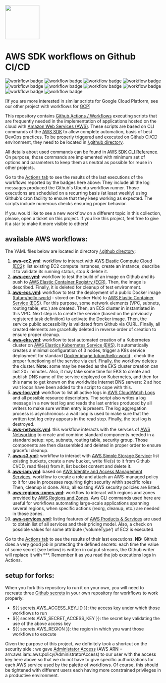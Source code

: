 <img src="https://github.com/didier-durand/aws-workflows-on-github/blob/master/img/aws-logo.png" height="110">

# AWS SDK workflows on Github CI/CD

![workflow badge](https://github.com/didier-durand/aws-workflows-on-github/workflows/Deploy%20EC2%20instance/badge.svg)
![workflow badge](https://github.com/didier-durand/aws-workflows-on-github/workflows/Push%20to%20ECR/badge.svg)
![workflow badge](https://github.com/didier-durand/aws-workflows-on-github/workflows/Deploy%20to%20ECS/badge.svg)
![workflow badge](https://github.com/didier-durand/aws-workflows-on-github/workflows/Create%20EKS%20cluster/badge.svg)
![workflow badge](https://github.com/didier-durand/aws-workflows-on-github/workflows/Use%20log%20services/badge.svg)
![workflow badge](https://github.com/didier-durand/aws-workflows-on-github/workflows/Create%20VPC/badge.svg)
![workflow badge](https://github.com/didier-durand/aws-workflows-on-github/workflows/Use%20network%20components/badge.svg)
![workflow badge](https://github.com/didier-durand/aws-workflows-on-github/workflows/Regions%20and%20zones/badge.svg)
![workflow badge](https://github.com/didier-durand/aws-workflows-on-github/workflows/Use%20S3%20buckets/badge.svg)
![workflow badge](https://github.com/didier-durand/aws-workflows-on-github/workflows/Get%20services%20descriptions/badge.svg)

[If you are more interested in similar scripts for Google Cloud Platform, see our other project with workflows for [GCP](https://github.com/didier-durand/gcp-workflows-on-github)]

This repository contains [Github Actions / Workflows](https://github.com/features/actions) executing scripts that are frequently needed in the implementation of applications hosted on the cloud with [Amazon Web Services (AWS)](https://aws.amazon.com/). These scripts are based on CLI commands of the [AWS SDK](https://aws.amazon.com/cli/) to allow complete automation, basis of best DevOps practices. To be properly triggered and executed on Github CI/CD environment, they need to be located in [/.github directory](https://github.com/didier-durand/gcloud-tests/tree/master/.github/workflows).

All details about used commands can be found in [AWS SDK CLI Reference](https://aws.amazon.com/cli/). On purpose, those commands are implemented with minimum set of options and parameters to keep them as neutral as possible for reuse in other projects.

Go to the [Actions tab](https://github.com/didier-durand/aws-workflows-on-github/actions) to see the results of the last executions of the workflows reported by the badges here above: They include all the log messages produced the Github's Ubuntu workflow runner. Those executions are scheduled on a recurring basis (at least weekly) using Github's cron facility to ensure that they keep working as expected. The scripts include numerous checks ensuring proper behavior.

If you would like to see a new workflow on a different topic in this collection, please, open a ticket on this project. If you like this project, feel free to give it a star to make it more visible to others!

## available AWS workflows:

The YAML files below are located in directory [/.github directory](https://github.com/didier-durand/aws-workflows-on-github/tree/master/.github/workflows):

1. **[aws-ec2.yml](https://github.com/didier-durand/aws-workflows-on-github/blob/master/.github/workflows/aws-ec2.yml)**: workflow to interact with [AWS Elastic Compute Cloud (EC2)](https://aws.amazon.com/ec2/): list existing EC2 compute instances, create an instance, describe it to validate its running status, stop & delete it.
2. **[aws-ecr.yml](https://github.com/didier-durand/aws-workflows-on-github/blob/master/.github/workflows/aws-ecr.yml)**: workflow to test the build of an image on Github and its push to [AWS Elastic Container Registry (ECR)](https://aws.amazon.com/ecr/). Then, the image is described. Finally, it is deleted for cleanup of test environment.
3. **[aws-ecs.yml](https://github.com/didier-durand/aws-workflows-on-github/blob/master/.github/workflows/aws-ecs.yml)**: workflow to test the deployment of a public Docker image ([tutum/hello-world](https://hub.docker.com/r/tutum/hello-world/) - stored on Docker Hub)  to [AWS Elastic Container Service (ECS)](https://aws.amazon.com/ecs/). For this purpose, some network elements (VPC, subnets, routing table, etc.) are created. Then, an ECS cluster in instantiated in this VPC. Next step is to create the service (based on the previously registered task definition) to activate the Docker image. Then, the service public accessibility is validated from Github via CURL. Finally, all created elements are gracefully deleted in reverse order of creation to ensure proper cleanup.
4. **[aws-eks.yml](https://github.com/didier-durand/aws-workflows-on-github/blob/master/.github/workflows/aws-eks.yml)**: workflow to test automated creation of a Kubernetes cluster on [AWS Elastics Kubernetes Service (EKS)](https://aws.amazon.com/eks/). It automatically creates a minimal configuration of 3 nodes, trigger a K8s service deployment for standard [Docker image tutum/hello-world]() , check the proper functioning of the service via curl. Finally, the workflow deletes the cluster. **Note:** some  may be needed as the EKS cluster creation can last 20+ minutes. Also, it may take some time for EKS to create and publish DNS name of the service deployed on Kubernetes, and then for this name to get known on the worldwide Internet DNS servers: 2 ad hoc wait loops have been added to the script to cope with this. 
5. **[aws-log.yml](https://github.com/didier-durand/aws-workflows-on-github/blob/master/.github/workflows/aws-log.yml)**: workflow to list all active logs in [AWS CloudWatch Logs](https://docs.aws.amazon.com/AmazonCloudWatch/latest/logs/WhatIsCloudWatchLogs.html) and all possible resource descriptors. The script also writes a log message in a new test log and reads the last entries produced by all writers to make sure written entry is present. The log aggregation process is asynchronous: a wait loop is used to make sure that the written test log entry appears in the read step. Finally, the test log is destroyed.
6. **[aws-network.yml](https://github.com/didier-durand/aws-workflows-on-github/blob/master/.github/workflows/aws-network.yml)**: this workflow interacts with the servces of [AWS Networking](https://aws.amazon.com/mp/scenarios/networking/) to create and combine standard components needed in a standard setup: vpc, subnets, routing table, security group. Those components are then diassembled and deleted in proper order to ensure graceful cleanup.
7. **[aws-s3.yml](https://github.com/didier-durand/aws-workflows-on-github/blob/master/.github/workflows/aws-s3.yml)**: workflow to interact with [AWS Simple Storage Service](https://aws.amazon.com/s3/): list existing buckets, create a new bucket, write file(s) to it from Github CI/CD, read file(s) from it, list bucket content and delete it.
8. **[aws-iam.yml](https://github.com/didier-durand/aws-workflows-on-github/blob/master/.github/workflows/aws-iam.yml)**: based on [AWS Identity and Access Management Services](https://aws.amazon.com/iam/), workflow to create a role and attach an AWS-managed policy to it for use in processes requiring tight security withh specific roles Then, cleanup is done. Also, all existing AWS security policies are listed.
9. **[aws-regions-zones.yml](https://github.com/didier-durand/aws-workflows-on-github/blob/master/.github/workflows/aws-regions-zones.yml)**: workflow to interact with regions and zones provided by [AWS Regions and Zones](https://docs.aws.amazon.com/AWSEC2/latest/UserGuide/using-regions-availability-zones.html). Aws CLI commands used here are useful for workflows automating large-scale applications spanning several regions, when specific actions (reorg, cleanup, etc.)  are needed in those zones.
10. **[aws-services.yml](https://github.com/didier-durand/aws-workflows-on-github/blob/master/.github/workflows/aws-services.yml)**: listing features of [AWS Products & Services](https://aws.amazon.com/products/) are used to obtain list of all services and their pricing model. Also, a check on possible values for some attribute ('volumeType') of EC2 is executed.

Go to the [Actions tab](https://github.com/didier-durand/aws-workflows-on-github/actions) to see the results of their last executions. **NB:** Github does a very good job in protecting the defined secrets: each time the value of some secret (see below) is written in output streams, the Github writer will replace it with ***. Remember it as you read the job executions logs in Actions.

## setup for forks:

When you fork this repository to run it on your own, you will need to recreate three [Github secrets](https://docs.github.com/en/actions/configuring-and-managing-workflows/using-variables-and-secrets-in-a-workflow) in your own repository for workflows to work properly: 

- ${{ secrets.AWS_ACCESS_KEY_ID }}: the access key under which those workflows to run
- ${{ secrets.AWS_SECRET_ACCESS_KEY }}: the secret key validating the use of the above access key
- ${{ secrets.AWS_REGION }}: the region in which you want those workflows to execute

Given the purpose of this project, we definitely took a shortcut on the security side : we gave [Administator Access](https://docs.aws.amazon.com/IAM/latest/UserGuide/access_policies_job-functions.html#jf_administrator) (AWS ARN = arn:aws:iam::aws:policy/AdministratorAccess) to our user with the access key here above so that we do not have to give specific authorizations for each AWS service used by the palette of workflows. Of course, this should be tightened with different users each having more constrained privileges in a productive environment.